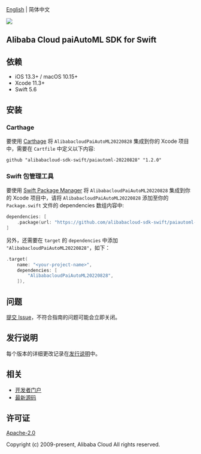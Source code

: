 [English](README.md) | 简体中文

![](https://aliyunsdk-pages.alicdn.com/icons/AlibabaCloud.svg)

## Alibaba Cloud paiAutoML SDK for Swift

## 依赖

- iOS 13.3+ / macOS 10.15+
- Xcode 11.3+
- Swift 5.6

## 安装

### Carthage

要使用 [Carthage](https://github.com/Carthage/Carthage) 将 `AlibabacloudPaiAutoML20220828` 集成到你的 Xcode 项目中，需要在 `Cartfile` 中定义以下内容:

```ogdl
github "alibabacloud-sdk-swift/paiautoml-20220828" "1.2.0"
```

### Swift 包管理工具

要使用 [Swift Package Manager](https://swift.org/package-manager/) 将 `AlibabacloudPaiAutoML20220828` 集成到你的 Xcode 项目中，请将 `AlibabacloudPaiAutoML20220828` 添加至你的 `Package.swift` 文件的 dependencies 数组内容中:

```swift
dependencies: [
    .package(url: "https://github.com/alibabacloud-sdk-swift/paiautoml-20220828.git", from: "1.2.0")
]
```

另外，还需要在 `target` 的 `dependencies` 中添加 `"AlibabacloudPaiAutoML20220828"`，如下：

```swift
.target(
    name: "<your-project-name>",
    dependencies: [
        "AlibabacloudPaiAutoML20220828",
    ]),
```

## 问题

[提交 Issue](https://github.com/alibabacloud-sdk-swift/paiautoml-20220828/issues/new)，不符合指南的问题可能会立即关闭。

## 发行说明

每个版本的详细更改记录在[发行说明](./ChangeLog.txt)中。

## 相关

* [开发者门户](https://next.api.aliyun.com/home)
* [最新源码](https://github.com/alibabacloud-sdk-swift/paiautoml-20220828)

## 许可证

[Apache-2.0](http://www.apache.org/licenses/LICENSE-2.0)

Copyright (c) 2009-present, Alibaba Cloud All rights reserved.
